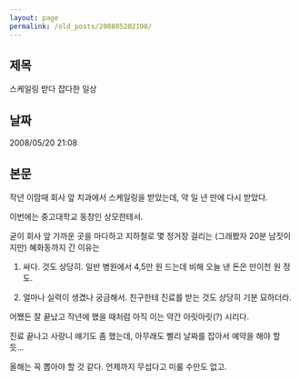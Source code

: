 ```yaml
---
layout: page
permalink: /old_posts/200805202108/
---
```


## 제목
스케일링 받다 잡다한 일상

## 날짜
2008/05/20 21:08

## 본문
작년 이맘때 회사 앞 치과에서 스케일링을 받았는데, 약 일 년 만에 다시 받았다.

이번에는 중고대학교 동창인 상모한테서.

굳이 회사 앞 가까운 곳을 마다하고 지하철로 몇 정거장 걸리는 (그래봤자 20분 남짓이지만) 혜화동까지 간 이유는 

1. 싸다. 것도 상당히. 일반 병원에서 4,5만 원 드는데 비해 오늘 낸 돈은 만이천 원 정도.

2. 얼마나 실력이 생겼나 궁금해서. 친구한테 진료를 받는 것도 상당히 기분 묘하더라.

어쨌든 잘 끝났고 작년에 했을 때처럼 아직 이는 약간 아릿아릿(?) 시리다.

진료 끝나고 사랑니 얘기도 좀 했는데, 아무래도 빨리 날짜를 잡아서 예약을 해야 할 듯...

올해는 꼭 뽑아야 할 것 같다. 언제까지 무섭다고 미룰 수만도 없고.